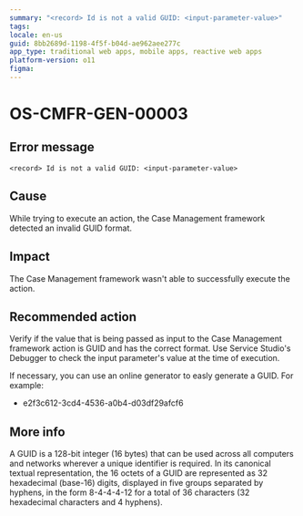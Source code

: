 ```yaml
---
summary: "<record> Id is not a valid GUID: <input-parameter-value>"
tags:
locale: en-us
guid: 8bb2689d-1198-4f5f-b04d-ae962aee277c
app_type: traditional web apps, mobile apps, reactive web apps
platform-version: o11
figma:
---
```


# OS-CMFR-GEN-00003

## Error message

`<record> Id is not a valid GUID: <input-parameter-value>`

## Cause

While trying to execute an action, the Case Management framework detected an invalid GUID format.

## Impact

The Case Management framework wasn't able to successfully execute the action.

## Recommended action

Verify if the value that is being passed as input to the Case Management framework action is GUID and has the correct format. Use Service Studio's Debugger to check the input parameter's value at the time of execution.

If necessary, you can use an online generator to easly generate a GUID. For example:

* e2f3c612-3cd4-4536-a0b4-d03df29afcf6
 
## More info

A GUID is a 128-bit integer (16 bytes) that can be used across all computers and networks wherever a unique identifier is required. In its canonical textual representation, the 16 octets of a GUID are represented as 32 hexadecimal (base-16) digits, displayed in five groups separated by hyphens, in the form 8-4-4-4-12 for a total of 36 characters (32 hexadecimal characters and 4 hyphens).    
